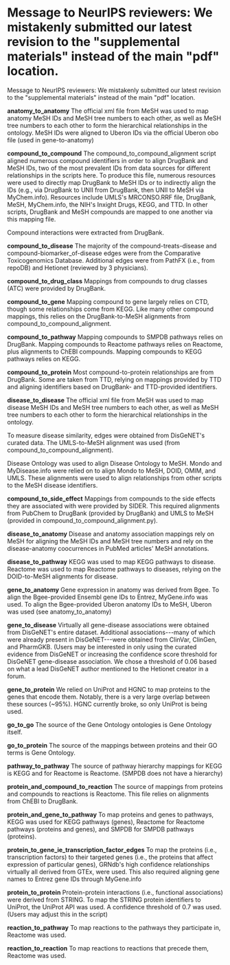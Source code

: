 # Message to NeurIPS reviewers: We mistakenly submitted our latest revision to the "supplemental materials" instead of the main "pdf" location. 
Message to NeurIPS reviewers: We mistakenly submitted our latest revision to the "supplemental materials" instead of the main "pdf" location. 


**anatomy_to_anatomy**
The official xml file from MeSH was used to map anatomy MeSH IDs and MeSH tree numbers to each other, as well as MeSH tree numbers to each other to form the hierarchical relationships in the ontology. MeSH IDs were aligned to Uberon IDs via the official Uberon obo file (used in gene-to-anatomy) 

**compound_to_compound**
The compound_to_compound_alignment script aligned numerous compound identifiers in order to align DrugBank and MeSH IDs, two of the most prevalent IDs from data sources for different relationships in the scripts here. To produce this file, numerous resources were used to directly map DrugBank to MeSH IDs or to indirectly align the IDs (e.g., via DrugBank to UNII from DrugBank, then UNII to MeSH via MyChem.info). Resources include UMLS's MRCONSO.RRF file, DrugBank, MeSH, MyChem.info, the NIH's Inxight Drugs, KEGG, and TTD. In other scripts, DrugBank and MeSH compounds are mapped to one another via this mapping file.

Compound interactions were extracted from DrugBank. 

**compound_to_disease**
The majority of the compound-treats-disease and compound-biomarker_of-disease edges were from the Comparative Toxicogenomics Database. Additional edges were from PathFX (i.e., from repoDB) and Hetionet (reviewed by 3 physicians). 

**compound_to_drug_class**
Mappings from compounds to drug classes (ATC) were provided by DrugBank. 

**compound_to_gene**
Mapping compound to gene largely relies on CTD, though some relationships come from KEGG. Like many other compound mappings, this relies on the DrugBank-to-MeSH alignments from compound_to_compound_alignment.

**compound_to_pathway**
Mapping compounds to SMPDB pathways relies on DrugBank. Mapping compounds to Reactome pathways relies on Reactome, plus alignments to ChEBI compounds. Mapping compounds to KEGG pathways relies on KEGG. 

**compound_to_protein**
Most compound-to-protein relationships are from DrugBank. Some are taken from TTD, relying on mappings provided by TTD and aligning identifiers based on DrugBank- and TTD-provided identifiers.  

**disease_to_disease**
The official xml file from MeSH was used to map disease MeSH IDs and MeSH tree numbers to each other, as well as MeSH tree numbers to each other to form the hierarchical relationships in the ontology. 

To measure disease similarity, edges were obtained from DisGeNET's curated data. The UMLS-to-MeSH alignment was used (from compound_to_compound_alignment). 

Disease Ontology was used to align Disease Ontology to MeSH. Mondo and MyDisease.info were relied on to align Mondo to MeSH, DOID, OMIM, and UMLS. These alignments were used to align relationships from other scripts to the MeSH disease identifiers.

**compound_to_side_effect**
Mappings from compounds to the side effects they are associated with were provided by SIDER. This required alignments from PubChem to DrugBank (provided by DrugBank) and UMLS to MeSH (provided in compound_to_compound_alignment.py).

**disease_to_anatomy**
Disease and anatomy association mappings rely on MeSH for aligning the MeSH IDs and MeSH tree numbers and rely on the disease-anatomy coocurrences in PubMed articles' MeSH annotations.

**disease_to_pathway**
KEGG was used to map KEGG pathways to disease. Reactome was used to map Reactome pathways to diseases, relying on the DOID-to-MeSH alignments for disease.

**gene_to_anatomy**
Gene expression in anatomy was derived from Bgee. To align the Bgee-provided Ensembl gene IDs to Entrez, MyGene.info was used. To align the Bgee-provided Uberon anatomy IDs to MeSH, Uberon was used (see anatomy_to_anatomy)

**gene_to_disease**
Virtually all gene-disease associations were obtained from DisGeNET's entire dataset. Additional associations---many of which were already present in DisGeNET---were obtained from ClinVar, ClinGen, and PharmGKB. (Users may be interested in only using the curated evidence from DisGeNET or increasing the confidence score threshold for DisGeNET gene-disease association. We chose a threshold of 0.06 based on what a lead DisGeNET author mentioned to the Hetionet creator in a forum. 

**gene_to_protein**
We relied on UniProt and HGNC to map proteins to the genes that encode them. Notably, there is a very large overlap between these sources (~95%). HGNC currently broke, so only UniProt is being used. 

**go_to_go**
The source of the Gene Ontology ontologies is Gene Ontology itself. 

**go_to_protein**
The source of the mappings between proteins and their GO terms is Gene Ontology. 

**pathway_to_pathway**
The source of pathway hierarchy mappings for KEGG is KEGG and for Reactome is Reactome. (SMPDB does not have a hierarchy)

**protein_and_compound_to_reaction**
The source of mappings from proteins and compounds to reactions is Reactome. This file relies on alignments from ChEBI to DrugBank.

**protein_and_gene_to_pathway**
To map proteins and genes to pathways, KEGG was used for KEGG pathways (genes), Reactome for Reactome pathways (proteins and genes), and SMPDB for SMPDB pathways (proteins). 

**protein_to_gene_ie_transcription_factor_edges**
To map the proteins (i.e., transcription factors) to their targeted genes (i.e., the proteins that affect expression of particular genes), GRNdb's high confidence relationships virtually all derived from GTEx, were used. This also required aligning gene names to Entrez gene IDs through MyGene.info

**protein_to_protein**
Protein-protein interactions (i.e., functional associations) were derived from STRING. To map the STRING protein identifiers to UniProt, the UniProt API was used. A confidence threshold of 0.7 was used. (Users may adjust this in the script)

**reaction_to_pathway**
To map reactions to the pathways they participate in, Reactome was used.

**reaction_to_reaction**
To map reactions to reactions that precede them, Reactome was used. 
